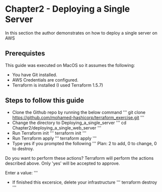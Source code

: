 # Chapter2 - Deploying a Single Server

In this section the author demonstrates on how to deploy a single server on AWS

## Prerequistes
This guide was executed on MacOS so it assumes the following:
- You have Git installed.
- AWS Credentials are configured.
- Terraform is installed (I used Terraform 1.5.7)

## Steps to follow this guide
- Clone the Github repo by running the below command
'''
git clone https://github.com/mohamed-hashicorp/terraform_exercise.git
'''
- Change the directory to Deploying_a_single_server
'''
cd Chapter2/deploying_a_single_web_server
'''
- Run Terraform init
'''
terraform init
'''
- Run Terraform apply
'''
terraform apply
'''
- Type yes if you prompted the following
'''
Plan: 2 to add, 0 to change, 0 to destroy.

Do you want to perform these actions?
  Terraform will perform the actions described above.
  Only 'yes' will be accepted to approve.

  Enter a value: 
'''
- If finished this excersice, delete your infrastructure
'''
terraform destroy
'''
